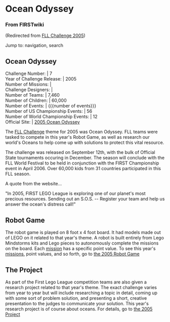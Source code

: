 # Ocean Odyssey

### From FIRSTwiki

(Redirected from [FLL Challenge
2005](/index.php?title=FLL_Challenge_2005&redirect=no "FLL Challenge 2005" ))

Jump to: navigation, search

Ocean Odyssey  
---  
Challenge Number: | 7  
Year of Challenge Release: | 2005  
Number of Missions: |  
Challenge Designers: |  
Number of Teams: | 7,460  
Number of Children: | 60,000  
Number of Events: | {{{number of events}}}  
Number of US Championship Events: | 56  
Number of World Championship Events: | 12  
Official Site: | [2005 Ocean
Odyssey](http://www.firstlegoleague.org/default.aspx?pid=17940
"http://www.firstlegoleague.org/default.aspx?pid=17940" )  
  
The [FLL Challenge](/index.php/FLL_Challenge "FLL Challenge" ) theme for 2005
was Ocean Odyssey. FLL teams were tasked to compete in this year's Robot Game,
as well as research our world's Oceans to help come up with solutions to
protect this vital resource.

The challenge was released on September 12th, with the bulk of Official State
tournaments occuring in December. The season will conclude with the FLL World
Festival to be held in conjunction with the FIRST Championship event in April
2006. Over 60,000 kids from 31 countries participated in this FLL season.

A quote from the website...

"In 2005, FIRST LEGO League is exploring one of our planet's most precious
resources. Sending out an S.O.S. -- Register your team and help us answer the
ocean's distress call!"


## Robot Game

The robot game is played on 8 foot x 4 foot board. It had models made out of
LEGO on it related to that year's theme. A robot is built entirely from Lego
Mindstorms kits and Lego pieces to autonomously complete the missions on the
board. Each [mission](/index.php/Mission "Mission" ) has a specific point
value. To see this year's [missions](/index.php/Mission "Mission" ), point
values, and so forth, go to [the 2005 Robot
Game](http://www.firstlegoleague.org/default.aspx?pid=15910
"http://www.firstlegoleague.org/default.aspx?pid=15910" )


## The Project

As part of the First Lego League competition teams are also given a research
project related to that year's theme. The exact challenge varies from year to
year but will include researching a topic in detail, coming up with some sort
of problem solution, and presenting a short, creative presentation to the
judges to communicate your solution. This year's research project is of course
about oceans. For details, go to [the 2005
Project](http://www.firstlegoleague.org/default.aspx?pid=15840
"http://www.firstlegoleague.org/default.aspx?pid=15840" )

